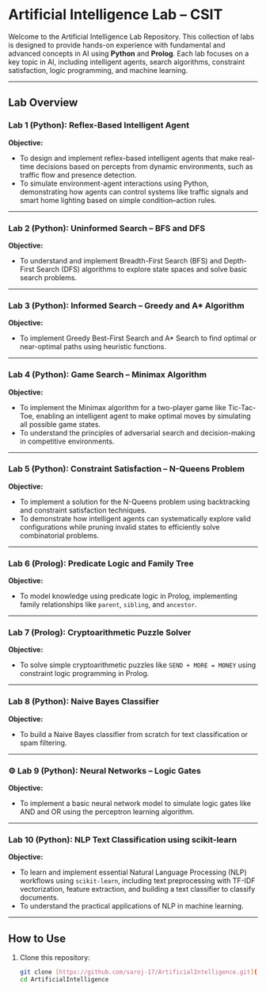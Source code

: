 # Artificial Intelligence Lab – CSIT

Welcome to the Artificial Intelligence Lab Repository. This collection of labs is designed to provide hands-on experience with fundamental and advanced concepts in AI using **Python** and **Prolog**. Each lab focuses on a key topic in AI, including intelligent agents, search algorithms, constraint satisfaction, logic programming, and machine learning.

---

##  Lab Overview

### Lab 1 (Python): Reflex-Based Intelligent Agent
**Objective:**  
- To design and implement reflex-based intelligent agents that make real-time decisions based on percepts from dynamic environments, such as traffic flow and presence detection.  
- To simulate environment-agent interactions using Python, demonstrating how agents can control systems like traffic signals and smart home lighting based on simple condition–action rules.

---

### Lab 2 (Python): Uninformed Search – BFS and DFS
**Objective:**  
- To understand and implement Breadth-First Search (BFS) and Depth-First Search (DFS) algorithms to explore state spaces and solve basic search problems.

---

### Lab 3 (Python): Informed Search – Greedy and A* Algorithm
**Objective:**  
- To implement Greedy Best-First Search and A* Search to find optimal or near-optimal paths using heuristic functions.

---

### Lab 4 (Python): Game Search – Minimax Algorithm
**Objective:**  
- To implement the Minimax algorithm for a two-player game like Tic-Tac-Toe, enabling an intelligent agent to make optimal moves by simulating all possible game states.  
- To understand the principles of adversarial search and decision-making in competitive environments.

---

### Lab 5 (Python): Constraint Satisfaction – N-Queens Problem
**Objective:**  
- To implement a solution for the N-Queens problem using backtracking and constraint satisfaction techniques.  
- To demonstrate how intelligent agents can systematically explore valid configurations while pruning invalid states to efficiently solve combinatorial problems.

---

### Lab 6 (Prolog): Predicate Logic and Family Tree
**Objective:**  
- To model knowledge using predicate logic in Prolog, implementing family relationships like `parent`, `sibling`, and `ancestor`.

---

###  Lab 7 (Prolog): Cryptoarithmetic Puzzle Solver
**Objective:**  
- To solve simple cryptoarithmetic puzzles like `SEND + MORE = MONEY` using constraint logic programming in Prolog.

---

###  Lab 8 (Python): Naive Bayes Classifier
**Objective:**  
- To build a Naive Bayes classifier from scratch for text classification or spam filtering.

---

### ⚙ Lab 9 (Python): Neural Networks – Logic Gates
**Objective:**  
- To implement a basic neural network model to simulate logic gates like AND and OR using the perceptron learning algorithm.

---

###  Lab 10 (Python): NLP Text Classification using scikit-learn
**Objective:**  
- To learn and implement essential Natural Language Processing (NLP) workflows using `scikit-learn`, including text preprocessing with TF-IDF vectorization, feature extraction, and building a text classifier to classify documents.  
- To understand the practical applications of NLP in machine learning.

---

## How to Use

1. Clone this repository:
   ```bash
   git clone [https://github.com/saroj-17/ArtificialIntelligence.git](https://github.com/saroj-17/ArtificialIntelligence.git)
   cd ArtificialIntelligence
